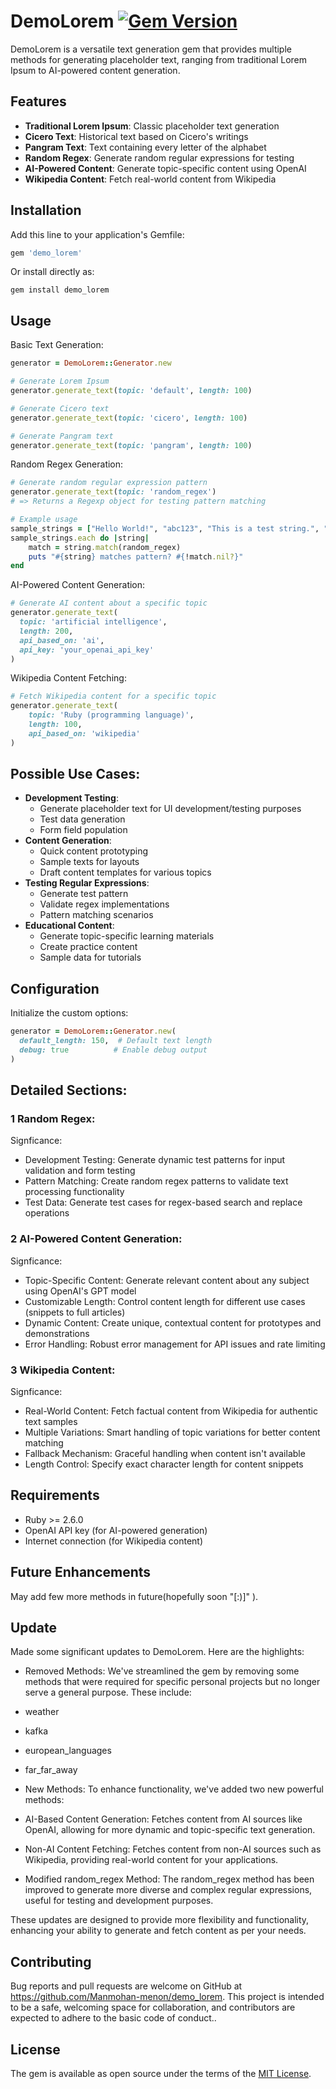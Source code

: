 # DemoLorem [![Gem Version](https://badge.fury.io/rb/demo_lorem.svg?icon=si:rubygems)](https://badge.fury.io/rb/demo_lorem)

DemoLorem is a versatile text generation gem that provides multiple methods for generating placeholder text, ranging from traditional Lorem Ipsum to AI-powered content generation.

## Features
- **Traditional Lorem Ipsum**: Classic placeholder text generation
- **Cicero Text**: Historical text based on Cicero's writings
- **Pangram Text**: Text containing every letter of the alphabet
- **Random Regex**: Generate random regular expressions for testing
- **AI-Powered Content**: Generate topic-specific content using OpenAI
- **Wikipedia Content**: Fetch real-world content from Wikipedia

## Installation

Add this line to your application's Gemfile:
```ruby
gem 'demo_lorem'
```
Or install directly as:
```
gem install demo_lorem
```

## Usage

Basic Text Generation:
```ruby
generator = DemoLorem::Generator.new

# Generate Lorem Ipsum
generator.generate_text(topic: 'default', length: 100)

# Generate Cicero text
generator.generate_text(topic: 'cicero', length: 100)

# Generate Pangram text
generator.generate_text(topic: 'pangram', length: 100)
```

Random Regex Generation:
```ruby
# Generate random regular expression pattern
generator.generate_text(topic: 'random_regex')
# => Returns a Regexp object for testing pattern matching

# Example usage 
sample_strings = ["Hello World!", "abc123", "This is a test string.", "Another_example_456"] 
sample_strings.each do |string| 
    match = string.match(random_regex)
    puts "#{string} matches pattern? #{!match.nil?}"
end
```

AI-Powered Content Generation:
```ruby
# Generate AI content about a specific topic
generator.generate_text(
  topic: 'artificial intelligence',
  length: 200,
  api_based_on: 'ai',
  api_key: 'your_openai_api_key'
)
```

Wikipedia Content Fetching:
```ruby
# Fetch Wikipedia content for a specific topic
generator.generate_text(
    topic: 'Ruby (programming language)',
    length: 100,
    api_based_on: 'wikipedia'
)
```

## Possible Use Cases:
- **Development Testing**: 
  - Generate placeholder text for UI development/testing purposes
  - Test data generation
  - Form field population
- **Content Generation**:
  - Quick content prototyping
  - Sample texts for layouts
  - Draft content templates for various topics
- **Testing Regular Expressions**:
  - Generate test pattern
  - Validate regex implementations
  - Pattern matching scenarios
- **Educational Content**:
  - Generate topic-specific learning materials
  - Create practice content
  - Sample data for tutorials

## Configuration
Initialize the custom options:
```ruby
generator = DemoLorem::Generator.new(
  default_length: 150,  # Default text length
  debug: true          # Enable debug output
)
```
## Detailed Sections: 
### 1 Random Regex:
Signficance:
 - Development Testing: Generate dynamic test patterns for input validation and form testing
 - Pattern Matching: Create random regex patterns to validate text processing functionality
 - Test Data: Generate test cases for regex-based search and replace operations
### 2 AI-Powered Content Generation:
Signficance:
 - Topic-Specific Content: Generate relevant content about any subject using OpenAI's GPT model
 - Customizable Length: Control content length for different use cases (snippets to full articles)
 - Dynamic Content: Create unique, contextual content for prototypes and demonstrations
 - Error Handling: Robust error management for API issues and rate limiting
### 3 Wikipedia Content:
Signficance:
 - Real-World Content: Fetch factual content from Wikipedia for authentic text samples
 - Multiple Variations: Smart handling of topic variations for better content matching
 - Fallback Mechanism: Graceful handling when content isn't available
 - Length Control: Specify exact character length for content snippets
## Requirements
  - Ruby >= 2.6.0
  - OpenAI API key (for AI-powered generation)
  - Internet connection (for Wikipedia content)
## Future Enhancements
May add few more methods in future(hopefully soon "[:)]" ).
## Update
Made some significant updates to DemoLorem. Here are the highlights:

- Removed Methods: We've streamlined the gem by removing some methods that were required for specific personal projects but no longer serve a general purpose. 
These include:

 - weather

 - kafka

 - european_languages

 - far_far_away

- New Methods: To enhance functionality, we've added two new powerful methods:

 - AI-Based Content Generation: Fetches content from AI sources like OpenAI, allowing for more dynamic and topic-specific text generation.

 - Non-AI Content Fetching: Fetches content from non-AI sources such as Wikipedia, providing real-world content for your applications.

- Modified random_regex Method: The random_regex method has been improved to generate more diverse and complex regular expressions, useful for testing and development purposes.

These updates are designed to provide more flexibility and functionality, enhancing your ability to generate and fetch content as per your needs.

## Contributing

Bug reports and pull requests are welcome on GitHub at https://github.com/Manmohan-menon/demo_lorem. This project is intended to be a safe, welcoming space for collaboration, and contributors are expected to adhere to the basic code of conduct..

## License
The gem is available as open source under the terms of the [MIT License](https://opensource.org/licenses/MIT).
